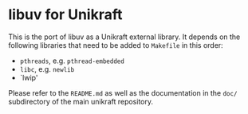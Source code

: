libuv for Unikraft
=============================

This is the port of libuv as a Unikraft external library. It
depends on the following libraries that need to be added to `Makefile`
in this order:

* `pthreads`, e.g. `pthread-embedded`
* `libc`, e.g. `newlib`
* `lwip'

Please refer to the `README.md` as well as the documentation in the `doc/`
subdirectory of the main unikraft repository.
